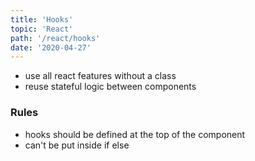 ```yaml
---
title: 'Hooks'
topic: 'React'
path: '/react/hooks'
date: '2020-04-27'
---
```


- use all react features without a class
- reuse stateful logic between components

### Rules

- hooks should be defined at the top of the component
- can't be put inside if else
